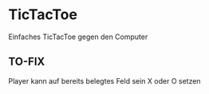 # TicTacToe
Einfaches TicTacToe gegen den Computer

## TO-FIX
Player kann auf bereits belegtes Feld sein X oder O setzen
